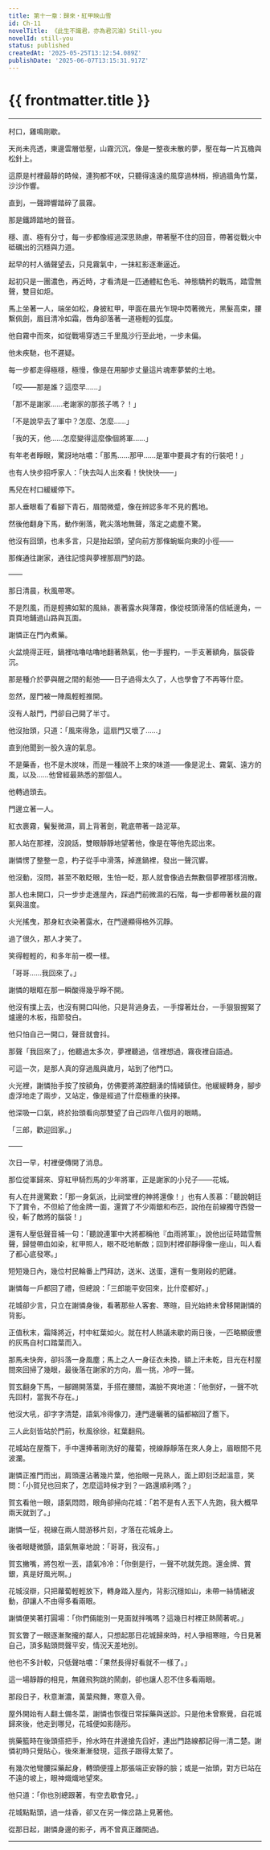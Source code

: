 ```yaml
---
title: 第十一章：歸來・紅甲映山雪
id: Ch-11
novelTitle: 《此生不識君，亦為君沉淪》Still-you
novelId: still-you
status: published
createdAt: '2025-05-25T13:12:54.089Z'
publishDate: '2025-06-07T13:15:31.917Z'
---
```


# {{ frontmatter.title }}

<script setup>
import { useData } from 'vitepress'
const { frontmatter } = useData()
// 如果需要 withBase，可以取消註解下一行
// import { withBase } from 'vitepress'
</script>

---

村口，雞鳴剛歇。

天尚未亮透，東邊雲層低壓，山霧沉沉，像是一整夜未散的夢，壓在每一片瓦檐與松針上。

這原是村裡最靜的時候，連狗都不吠，只聽得遠遠的風穿過林梢，擦過牆角竹葉，沙沙作響。

直到，一聲蹄響踏碎了晨霧。

那是鐵蹄踏地的聲音。

穩、直、極有分寸，每一步都像經過深思熟慮，帶著壓不住的回音，帶著從戰火中砥礪出的沉穩與力道。

起早的村人循聲望去，只見霧氣中，一抹紅影逐漸逼近。

起初只是一團濃色，再近時，才看清是一匹通體紅色毛、神態驕矜的戰馬，踏雪無聲，雙目如炬。

馬上坐著一人，端坐如松，身披紅甲，甲面在晨光乍現中閃著微光，黑髮高束，腰繫佩劍，眉目清冷如霜，唇角卻落著一道極輕的弧度。

他自霧中而來，如從戰場穿透三千里風沙行至此地，一步未偏。

他未疾馳，也不遲疑。

每一步都走得極穩，極慢，像是在用腳步丈量這片魂牽夢縈的土地。

「哎——那是誰？這麼早……」

「那不是謝家……老謝家的那孩子嗎？！」

「不是說早去了軍中？怎麼、怎麼……」

「我的天，他……怎麼變得這麼像個將軍……」

有年老者睜眼，驚訝地咕噥：「那馬……那甲……是軍中要員才有的行裝吧！」

也有人快步招呼家人：「快去叫人出來看！快快快——」

馬兒在村口緩緩停下。

那人垂眼看了看腳下青石，眉間微蹙，像在辨認多年不見的舊地。

然後他翻身下馬，動作俐落，靴尖落地無聲，落定之處塵不驚。

他沒有回頭，也未多言，只是抬起頭，望向前方那條蜿蜒向東的小徑——

那條通往謝家，通往記憶與夢裡那扇門的路。

——

那日清晨，秋風帶寒。

不是烈風，而是輕拂如絮的風絲，裹著露水與薄霧，像從枝頭滑落的信紙邊角，一頁頁地鋪過山路與瓦面。

謝憐正在門內煮藥。

火盆燒得正旺，鍋裡咕嚕咕嚕地翻著熱氣，他一手握杓，一手支著額角，腦袋昏沉。

那是種介於夢與醒之間的鬆弛——日子過得太久了，人也學會了不再等什麼。

忽然，屋門被一陣風輕輕推開。

沒有人敲門，門卻自己開了半寸。

他沒抬頭，只道：「風來得急，這扇門又壞了……」

直到他聞到一股久違的氣息。

不是藥香，也不是木炭味，而是一種說不上來的味道——像是泥土、霧氣、遠方的風，以及……他曾經最熟悉的那個人。

他轉過頭去。

門邊立著一人。

紅衣裹霧，鬢髮微濕，肩上背著劍，靴底帶著一路泥草。

那人站在那裡，沒說話，雙眼靜靜地望著他，像是在等他先認出來。

謝憐愣了整整一息，杓子從手中滑落，掉進鍋裡，發出一聲沉響。

他沒動，沒問，甚至不敢眨眼，生怕一眨，那人就會像過去無數個夢裡那樣消散。

那人也未開口，只一步步走進屋內，踩過門前微濕的石階，每一步都帶著秋晨的霧氣與溫度。

火光搖曳，那身紅衣染著露水，在門邊顯得格外沉靜。

過了很久，那人才笑了。

笑得輕輕的，和多年前一模一樣。

「哥哥……我回來了。」

謝憐的眼眶在那一瞬酸得幾乎睜不開。

他沒有撲上去，也沒有開口叫他，只是背過身去，一手撐著灶台，一手狠狠握緊了爐邊的木板，指節發白。

他只怕自己一開口，聲音就會抖。

那聲「我回來了」，他聽過太多次，夢裡聽過，信裡想過，霧夜裡自語過。

可這一次，是那人真的穿過風與歲月，站到了他門口。

火光裡，謝憐抬手按了按額角，仿佛要將滿腔翻湧的情緒鎮住。他緩緩轉身，腳步虛浮地走了兩步，又站定，像是經過了什麼極重的抉擇。

他深吸一口氣，終於抬頭看向那雙望了自己四年八個月的眼睛。

「三郎，歡迎回家。」

——

次日一早，村裡便傳開了消息。

那位從軍歸來、穿紅甲騎烈馬的少年將軍，正是謝家的小兒子——花城。

有人在井邊驚歎：「那一身氣派，比祠堂裡的神將還像！」也有人羨慕：「聽說朝廷下了賞令，不但給了他金牌一面，還賞了不少兩銀和布匹，說他在前線獨守西營一役，斬了敵將的腦袋！」

還有人壓低聲音補一句：「聽說連軍中大將都稱他『血雨將軍』，說他出征時踏雪無聲，歸營帶血如染，紅甲照人，眼不眨地斬敵；回到村裡卻靜得像一座山，叫人看了都心底發寒。」

短短幾日內，幾位村民輪番上門拜訪，送米、送蛋，還有一隻剛殺的肥雞。

謝憐每一戶都回了禮，但總說：「三郎能平安回來，比什麼都好。」

花城卻少言，只立在謝憐身後，看著那些人客套、寒暄，目光始終未曾移開謝憐的背影。

正值秋末，霜降將近，村中紅葉如火。就在村人熱議未歇的兩日後，一匹略顯疲憊的灰馬自村口踏葉而入。

那馬未快奔，卻抖落一身風塵；馬上之人一身征衣未換，額上汗未乾，目光在村屋間來回掃了幾眼，最後落在謝家的方向，眉一挑，冷哼一聲。

賀玄翻身下馬，一腳踢開落葉，手搭在腰間，滿臉不爽地道：「他倒好，一聲不吭先回村，當我不存在。」

他沒大吼，卻字字清楚，語氣冷得像刀，連門邊曬著的貓都縮回了簷下。

三人此刻皆站於門前，秋風徐徐，紅葉翻飛。

花城站在屋簷下，手中還捧著剛洗好的蘿蔔，視線靜靜落在來人身上，眉眼間不見波瀾。

謝憐正推門而出，肩頭還沾著幾片葉，他抬眼一見熟人，面上即刻泛起溫意，笑問：「小賀兒也回來了，怎麼這時候才到？一路還順利嗎？」

賀玄看他一眼，語氣悶悶，眼角卻掃向花城：「若不是有人丟下人先跑，我大概早兩天就到了。」

謝憐一怔，視線在兩人間游移片刻，才落在花城身上。

後者眼睫微顫，語氣無辜地說：「哥哥，我沒有。」

賀玄撇嘴，將包袱一丟，語氣冷冷：「你倒是行，一聲不吭就先跑。還金牌、賞銀，真是好風光啊。」

花城沒辯，只把蘿蔔輕輕放下，轉身踏入屋內，背影沉穩如山，未帶一絲情緒波動，卻讓人不由得多看兩眼。

謝憐便笑著打圓場：「你們倆能別一見面就拌嘴嗎？這幾日村裡正熱鬧著呢。」

賀玄瞥了一眼逐漸聚攏的鄰人，只想起那日花城歸來時，村人爭相寒暄，今日見著自己，頂多點頭問聲平安，情況天差地別。

他也不多計較，只低聲咕噥：「果然長得好看就不一樣了。」

這一場靜靜的相見，無雞飛狗跳的鬧劇，卻也讓人忍不住多看兩眼。

那段日子，秋意漸濃，黃葉飛舞，寒意入骨。

屋外開始有人翻土備冬菜，謝憐也恢復日常採藥與送診。只是他未曾察覺，自花城歸來後，他走到哪兒，花城便如影隨形。

挑藥籃時在後頭搭把手，拎水時在井邊搶先舀好，連出門路線都記得一清二楚。謝憐初時只覺貼心，後來漸漸發現，這孩子跟得太緊了。

有幾次他彎腰採藥起身，轉頭便撞上那張端正安靜的臉；或是一抬頭，對方已站在不遠的坡上，眼神熾熾地望來。

他只道：「你也別總跟著，有空去歇會兒。」

花城點點頭，過一炷香，卻又在另一條岔路上見著他。

從那日起，謝憐身邊的影子，再不曾真正離開過。

---
